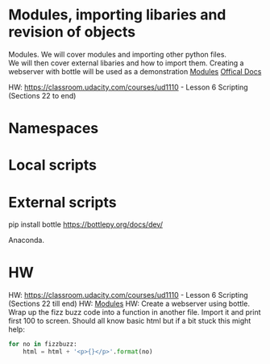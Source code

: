 # Modules, importing libaries and revision of objects
Modules. We will cover modules and importing other python files.  
We will then cover external libaries and how to import them. Creating a webserver with bottle will be used as a demonstration
[Modules](https://www.learnpython.org/en/Modules_and_Packages) 
[Offical Docs](https://docs.python.org/3/tutorial/modules.html)


HW: https://classroom.udacity.com/courses/ud1110 - Lesson 6 Scripting (Sections 22 to end)



# Namespaces

# Local scripts

# External scripts
pip install
bottle
https://bottlepy.org/docs/dev/

Anaconda.

# HW
HW: https://classroom.udacity.com/courses/ud1110 - Lesson 6 Scripting (Sections 22 till end)
HW: [Modules](https://www.learnpython.org/en/Modules_and_Packages) 
HW: Create a webserver using bottle. Wrap up the fizz buzz code into a function in another file. Import it and print first 100 to screen. Should all know basic html but if a bit stuck this might help:

```python
for no in fizzbuzz:
    html = html + '<p>{}</p>'.format(no)
```
